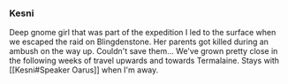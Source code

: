 ### Kesni

Deep gnome girl that was part of the expedition I led to the surface when we escaped the raid on Blingdenstone. Her parents got killed during an ambush on the way up. Couldn't save them... We've grown pretty close in the following weeks of travel upwards and towards Termalaine. Stays with [[Kesni#Speaker Oarus]] when I'm away.